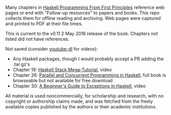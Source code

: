 Many chapters in [Haskell Programming From First Principles](http://haskellbook.com/) reference web pages or end with "Follow-up resources" to papers and books.
This repo collects them for offline reading and archiving.
Web pages were captured and printed to PDF at their file times.

This is current to the v0.11.2 May 2016 release of the book.
Chapters not listed did not have references.

Not saved (consider [youtube-dl](https://rg3.github.io/youtube-dl/) for videos):
  * Any Haskell packages, though I would probably accept a PR adding the .tar.gz's
  * Chapter 19: [Haskell Stack Mega-Tutorial](https://www.youtube.com/watch?v=sRonIB8ZStw), video
  * Chapter 26: [Parallel and Concurrent Programming in Haskell](http://chimera.labs.oreilly.com/books/1230000000929), full book is browseable but not available for free download
  * Chapter 30: [A Beginner's Guide to Exceptions in Haskell](https://www.youtube.com/watch?v=PWS0Whf6-wc), video

All material is used noncommercially,
for scholarship and research,
with no copyright or authorship claims made,
and was fetched from the freely available copies published by the authors or their academic institutions.

